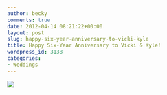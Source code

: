 ```yaml
---
author: becky
comments: true
date: 2012-04-14 08:21:22+00:00
layout: post
slug: happy-six-year-anniversary-to-vicki-kyle
title: Happy Six-Year Anniversary to Vicki & Kyle!
wordpress_id: 3138
categories:
- Weddings
---
```


[![](http://www.beckyjenson.com/wp-content/uploads/2012/03/blog-April06-0001.jpg)](http://www.beckyjenson.com/wp-content/uploads/2012/03/blog-April06-0001.jpg)
